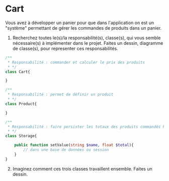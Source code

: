 # Cart

Vous avez à développer un panier pour que dans l'application on est un "système" permettant de gérer les commandes de produits dans un panier.

1. Recherchez toutes le(s)/la responsabilité(s), classe(s), qui vous semble nécessaire(s) à implémenter dans le projet. Faites un dessin, diagramme de classe(s), pour representer ces responsabilités.

```php
/**
 * Responsabilité : commander et calculer le prix des produits
 * */
class Cart{

}

/**
 * Responsabilité : permet de définir un produit
 * */
class Product{

}

/**
 * Responsabilité : faire persister les totaux des produits commandés key => value
 * */
class Storage{

    public function setValue(string $name, float $total){
        // dans une base de données ou session
    }
}
```

2. Imaginez comment ces trois classes travaillent ensemble. Faites un dessin.